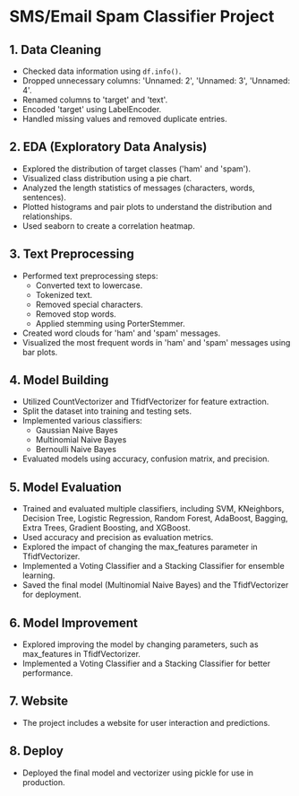 # SMS/Email Spam Classifier Project

## 1. Data Cleaning

- Checked data information using `df.info()`.
- Dropped unnecessary columns: 'Unnamed: 2', 'Unnamed: 3', 'Unnamed: 4'.
- Renamed columns to 'target' and 'text'.
- Encoded 'target' using LabelEncoder.
- Handled missing values and removed duplicate entries.

## 2. EDA (Exploratory Data Analysis)

- Explored the distribution of target classes ('ham' and 'spam').
- Visualized class distribution using a pie chart.
- Analyzed the length statistics of messages (characters, words, sentences).
- Plotted histograms and pair plots to understand the distribution and relationships.
- Used seaborn to create a correlation heatmap.

## 3. Text Preprocessing

- Performed text preprocessing steps:
  - Converted text to lowercase.
  - Tokenized text.
  - Removed special characters.
  - Removed stop words.
  - Applied stemming using PorterStemmer.
- Created word clouds for 'ham' and 'spam' messages.
- Visualized the most frequent words in 'ham' and 'spam' messages using bar plots.

## 4. Model Building

- Utilized CountVectorizer and TfidfVectorizer for feature extraction.
- Split the dataset into training and testing sets.
- Implemented various classifiers:
  - Gaussian Naive Bayes
  - Multinomial Naive Bayes
  - Bernoulli Naive Bayes
- Evaluated models using accuracy, confusion matrix, and precision.

## 5. Model Evaluation

- Trained and evaluated multiple classifiers, including SVM, KNeighbors, Decision Tree, Logistic Regression, Random Forest, AdaBoost, Bagging, Extra Trees, Gradient Boosting, and XGBoost.
- Used accuracy and precision as evaluation metrics.
- Explored the impact of changing the max_features parameter in TfidfVectorizer.
- Implemented a Voting Classifier and a Stacking Classifier for ensemble learning.
- Saved the final model (Multinomial Naive Bayes) and the TfidfVectorizer for deployment.

## 6. Model Improvement

- Explored improving the model by changing parameters, such as max_features in TfidfVectorizer.
- Implemented a Voting Classifier and a Stacking Classifier for better performance.

## 7. Website

- The project includes a website for user interaction and predictions.

## 8. Deploy

- Deployed the final model and vectorizer using pickle for use in production.
